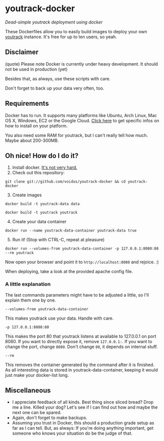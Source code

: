 # youtrack-docker
*Dead-simple youtrack deployment using docker*

These Dockerfiles allow you to easily build images to deploy your own [youtrack](http://www.jetbrains.com/youtrack/) instance.
It's free for up to ten users, so yeah.

## Disclaimer
(quote) Please note Docker is currently under heavy development. It should not be used in production (yet)

Besides that, as always, use these scripts with care.

Don't forget to back up your data very often, too.

## Requirements
Docker has to run. It supports many platforms like Ubuntu, Arch Linux, Mac OS X, Windows, EC2 or the Google Cloud.
[Click here](http://docs.docker.io/en/latest/installation/) to get specific infos on how to install on your platform.

You also need some RAM for youtrack, but I can't really tell how much. Maybe about 200-300MB.

## Oh nice! How do I do it?
1. Install docker. [It's not very hard.](http://docs.docker.io/en/latest/installation/)
2. Check out this repository:

  `git clone git://github.com/voidus/youtrack-docker && cd youtrack-docker`

3. Create images

  `docker build -t youtrack-data data`

  `docker build -t youtrack youtrack`

4. Create your data container

  `docker run --name youtrack-data-container youtrack-data true`

5. Run it! (Stop with CTRL-C, repeat at pleasure)

  `docker run --volumes-from youtrack-data-container -p 127.0.0.1:8080:80 --rm youtrack`

Now open your browser and point it to `http://localhost:8080` and rejoice. :)

When deploying, take a look at the provided apache config file.

### A little explanation
The last commands parameters might have to be adjusted a little, so I'll explain them one by one.

`--volumes-from youtrack-data-container`

This makes youtrack use your data. Handle with care.

`-p 127.0.0.1:8080:80`

This makes the port 80 that youtrack listens at available to 127.0.0.1 on port 8080.
If you want to directly expose it, remove `127.0.0.1:`. If you want to change the port, change `8080`. Don't change
`80`, it depends on internal stuff.

`--rm`

This removes the container generated by the command after it is finished. As all interesting data is stored in
youtrack-data-container, keeping it would just make your docker-list long.

## Miscellaneous
* I appreciate feedback of all kinds. Best thing since sliced bread? Drop me a line. Killed your dog? Let's see if I can
  find out how and maybe the next one can be spared.
* Again, don't forget to make backups.
* Assuming you trust in Docker, this should a production grade setup as far as I can tell.
  But, as always: If you're doing anything important, get someone who knows your situation do be the judge of that.
